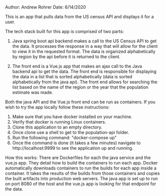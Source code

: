 Author: Andrew Rohrer
Date: 6/14/2020

This is an app that pulls data from the US census API and displays it for a user.

The tech stack built for this app is comprised of two parts:
1. Java spring boot api backend makes a call to the US Census API to get the data. It processes 
the response in a way that will allow for the client to view it in the requested format. The 
data is organized alphabetically by region by the api before it is returned to the client.

2. The front end is a Vue.js app that makes an ajax call to the Java backend api to get the data. 
The front end is responsible for displaying the data in a list that is sorted alphabetically 
(data is sorted alphabetically from the java api). The front end allows for searching the list 
based on the name of the region or the year that the population estimate was made.

Both the java API and the Vue.js front end can be run as containers. If you wish to try the app
locally follow these instructions:

1. Make sure that you have docker installed on your machine.
2. Verify that docker is running Linux containers.
3. Clone this application to an empty directory.
4. Once clone use a shell to get to the population-api folder.
5. Run the following command: "docker-compose up"
6. Once the command is done (it takes a few minutes) navigate to http://localhost:9999 to see
the application up and running.

How this works:
There are Dockerfiles for each the java service and the vue.js app. They detail how to build
the containers to run each app. Docker automatically downloads containers to run the builds
for each app inside a container. It takes the results of the builds from those containers and copies
the built artifacts into production web servers. The java app is set up to run on port 8080 of 
the host and the vue.js app is looking for that endpoint for the data.